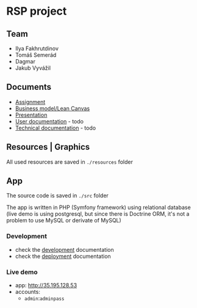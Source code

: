 # RSP project 

## Team

- Ilya Fakhrutdinov
- Tomáš Semerád
- Dagmar
- Jakub Vyvážil

## Documents

- [Assignment](docs/xRSP_zadani.pdf)
- [Business model/Lean Canvas](docs/LeanCanvas-LogosPolytechnikos.PNG)
- [Presentation](docs/LogosPolytechnikos_cv2.pptx)
- [User documentation]() - todo
- [Technical documentation]() - todo

## Resources | Graphics

All used resources are saved in `./resources` folder

## App

The source code is saved in `./src` folder

The app is written in PHP (Symfony framework) using relational database (live demo is using postgresql, but since there is Doctrine ORM, it's not a problem to use MySQL or derivate of MySQL) 

### Development 

- check the [development](docs/development.md) documentation
- check the [deployment](docs/deployment.md) documentation

### Live demo

- app: http://35.195.128.53
- accounts:
    - `admin`:`adminpass`

